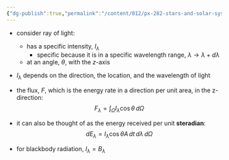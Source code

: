```yaml
---
{"dg-publish":true,"permalink":"/content/012/px-282-stars-and-solar-system/term-1-stars/c-stellar-atmosphere/c5-8-stellar-atmospheres/px-282-c5-definitions/","noteIcon":"1","created":"2024-11-25T10:50:32.000+00:00","updated":"2025-03-28T11:00:57.880+00:00"}
---
```


- consider  ray of light:
	- has a specific intensity, $I_\lambda$ 
		- specific because it is in a specific wavelength range, $\lambda\to\lambda+d\lambda$
	- at an angle, $\theta$, with the $z$-axis

- $I_\lambda$ depends on the direction, the location, and the wavelength of light
- the flux, $F$, which is the energy rate in a direction per unit area, in the z-direction: 
$$F_{\lambda}= \int_{\Omega}I_{\lambda}\cos\theta\,d\Omega$$
- it can also be thought of as the energy received per unit **steradian**: 
$$dE_\lambda = I_{\lambda}\cos\theta A\,dt\,d\lambda\,d\Omega$$
- for blackbody radiation, $I_{\lambda}=B_\lambda$
